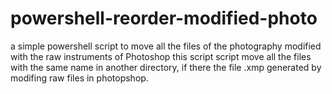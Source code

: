 # powershell-reorder-modified-photo
a simple powershell script to move all the files of the photography modified with the raw instruments of Photoshop
this script script move all the files with the same name in another directory, if there the file .xmp generated by modifing raw files in photopshop.

